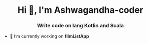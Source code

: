 <h1 align="center">Hi 👋, I'm Ashwagandha-coder</h1>
<h3 align="center">Write code on lang Kotlin and Scala</h3>

- 🔭 I’m currently working on **filmListApp**


